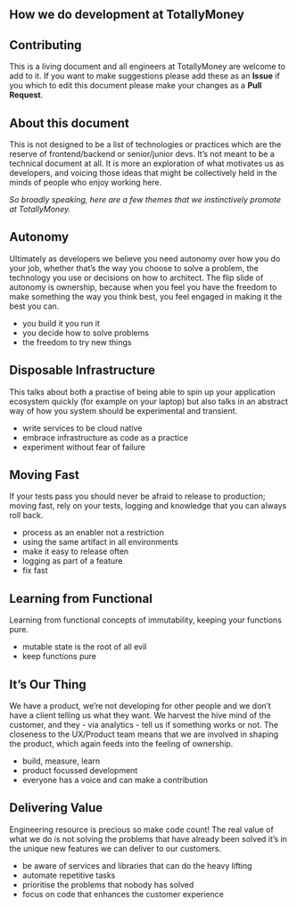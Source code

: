 ## How we do development at TotallyMoney

## Contributing

This is a living document and all engineers at TotallyMoney are welcome to add to it. If you want to make suggestions please add these as an **Issue** if you which to edit this document please make your changes as a **Pull Request**.

## About this document

This is not designed to be a list of technologies or practices which are the reserve of frontend/backend or senior/junior devs. It’s not meant to be a technical document at all.
It is more an exploration of what motivates us as developers, and voicing those ideas that might be collectively held in the minds of people who enjoy working here.

_So broadly speaking, here are a few themes that we instinctively promote at TotallyMoney._

## Autonomy

Ultimately as developers we believe you need autonomy over how you do your job, whether that’s the way you choose to solve a problem, the technology you use or decisions on how to architect. The flip slide of autonomy is ownership, because when you feel you have the freedom to make something the way you think best, you feel engaged in making it the best you can.

- you build it you run it
- you decide how to solve problems
- the freedom to try new things

## Disposable Infrastructure

This talks about both a practise of being able to spin up your application ecosystem quickly (for example on your laptop) but also talks in an abstract way of how you system should be experimental and transient.

- write services to be cloud native
- embrace infrastructure as code as a practice
- experiment without fear of failure

## Moving Fast

If your tests pass you should never be afraid to release to production; moving fast, rely on your tests, logging and knowledge that you can always roll back.

- process as an enabler not a restriction
- using the same artifact in all environments
- make it easy to release often
- logging as part of a feature
- fix fast

## Learning from Functional

Learning from functional concepts of immutability, keeping your functions pure.

- mutable state is the root of all evil
- keep functions pure

## It’s Our Thing

We have a product, we’re not developing for other people and we don’t have a client telling us what they want. We harvest the hive mind of the customer, and they - via analytics - tell us if something works or not. The closeness to the UX/Product team means that we are involved in shaping the product, which again feeds into the feeling of ownership.

- build, measure, learn
- product focussed development
- everyone has a voice and can make a contribution

## Delivering Value

Engineering resource is precious so make code count! The real value of what we do is not solving the problems that have already been solved it’s in the unique new features we can deliver to our customers.

- be aware of services and libraries that can do the heavy lifting
- automate repetitive tasks
- prioritise the problems that nobody has solved
- focus on code that enhances the customer experience
